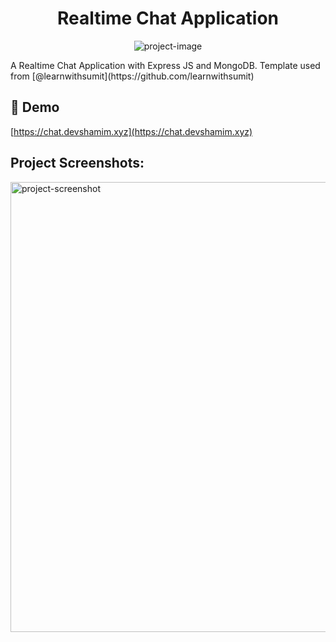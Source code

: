 <h1 align="center" id="title">Realtime Chat Application</h1>

<p align="center"><img src="https://socialify.git.ci/shamim261/chat-application/image?description=1&amp;descriptionEditable=A%20Realtime%20Chat%20Application%20with%20Express%20JS%20and%20MongoDB&amp;font=Inter&amp;language=1&amp;name=1&amp;owner=1&amp;pattern=Plus&amp;theme=Light" alt="project-image"></p>

<p id="description">A Realtime Chat Application with Express JS and MongoDB. Template used from [@learnwithsumit](https://github.com/learnwithsumit)</p>

<h2>🚀 Demo</h2>

[https://chat.devshamim.xyz](https://chat.devshamim.xyz)

<h2>Project Screenshots:</h2>

<img src="https://i.ibb.co/qjgGtxk/chat.png" alt="project-screenshot" width="1080" height="720/">
